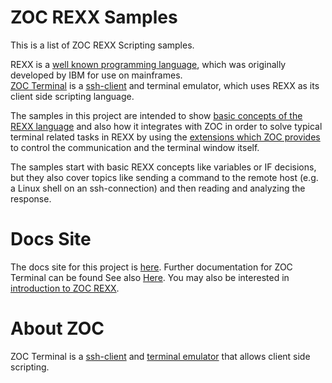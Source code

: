 # ZOC REXX Samples
This is a list of ZOC REXX Scripting samples. 

REXX is a [well known programming language](https://en.wikipedia.org/wiki/Rexx),
which was originally developed by IBM for use on mainframes.  
[ZOC Terminal](https://www.emtec.com/zoc/index.html) 
is a [ssh-client](https://www.ssh-client.com/explanation-of-ssh-client.html)
and terminal emulator, which uses REXX as its client side scripting language.

The samples in this project are intended to show 
[basic concepts of the REXX language](https://www.emtec.com/zoc/onlinehelp.html?t=10610)
and also how it integrates with ZOC in order to solve typical terminal
related tasks in REXX by using the 
[extensions which ZOC provides](https://www.emtec.com/zoc/onlinehelp.html?t=10855)
to control the communication and the terminal window itself.

The samples start with basic REXX concepts like variables or IF decisions, 
but they also cover topics like sending a command to the remote host
(e.g. a Linux shell on an ssh-connection) and then reading and analyzing 
the response.


# Docs Site
The docs site for this project is [here](https://zocterminal.github.io/zoc-rexx-examples/).
Further documentation for ZOC Terminal can be found See also <a href="https://www.emtec.com/zoc/documents.html" target="_blank">Here</a>. You may also be interested in 
[introduction to ZOC REXX](https://www.emtec.com/zoc/onlinehelp.html?t=10610).
 
# About ZOC
ZOC Terminal is a [ssh-client](https://www.ssh-client.com/) and [terminal emulator](https://www.emtec.com/zoc/terminal-emulator.html) that allows client side scripting. 

